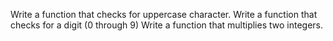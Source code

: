 Write a function that checks for uppercase character.
Write a function that checks for a digit (0 through 9)
Write a function that multiplies two integers.

